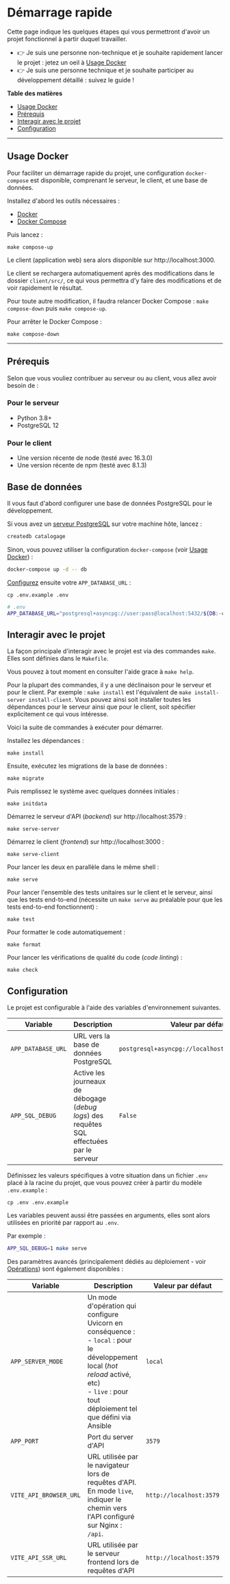 # Démarrage rapide

Cette page indique les quelques étapes qui vous permettront d'avoir un projet fonctionnel à partir duquel travailler.

* 👉 Je suis une personne non-technique et je souhaite rapidement lancer le projet : jetez un oeil à [Usage Docker](#usage-docker)
* 👉 Je suis une personne technique et je souhaite participer au développement détaillé : suivez le guide !

**Table des matières**

* [Usage Docker](#usage-docker)
* [Prérequis](#pr%C3%A9requis)
* [Interagir avec le projet](#interagir-avec-le-projet)
* [Configuration](#configuration)

---

## Usage Docker

Pour faciliter un démarrage rapide du projet, une configuration `docker-compose` est disponible, comprenant le serveur, le client, et une base de données.

Installez d'abord les outils nécessaires :

- [Docker](https://docs.docker.com/get-docker/)
- [Docker Compose](https://docs.docker.com/compose/install/)

Puis lancez :

```
make compose-up
```

Le client (application web) sera alors disponible sur http://localhost:3000.

Le client se rechargera automatiquement après des modifications dans le dossier `client/src/`, ce qui vous permettra d'y faire des modifications et de voir rapidement le résultat.

Pour toute autre modification, il faudra relancer Docker Compose : `make compose-down` puis `make compose-up`.

Pour arrêter le Docker Compose :

```
make compose-down
```

---

## Prérequis

Selon que vous vouliez contribuer au serveur ou au client, vous allez avoir besoin de :

### Pour le serveur

- Python 3.8+
- PostgreSQL 12

### Pour le client

- Une version récente de node (testé avec 16.3.0)
- Une version récente de npm (testé avec 8.1.3)

## Base de données

Il vous faut d'abord configurer une base de données PostgreSQL pour le développement.

Si vous avez un [serveur PostgreSQL](https://www.postgresql.org/download/linux/) sur votre machine hôte, lancez :

```bash
createdb catalogage
```

Sinon, vous pouvez utiliser la configuration `docker-compose` (voir [Usage Docker](#usage-docker)) :

```bash
docker-compose up -d -- db
```

[Configurez](#configuration) ensuite votre `APP_DATABASE_URL` :

```
cp .env.example .env
```

```bash
# .env
APP_DATABASE_URL="postgresql+asyncpg://user:pass@localhost:5432/${DB:-catalogage}"
```

## Interagir avec le projet

La façon principale d'interagir avec le projet est via des commandes `make`. Elles sont définies dans le `Makefile`.

Vous pouvez à tout moment en consulter l'aide grace à `make help`.

Pour la plupart des commandes, il y a une déclinaison pour le serveur et pour le client.
Par exemple : `make install` est l'équivalent de `make install-server install-client`.
Vous pouvez ainsi soit installer toutes les dépendances pour le serveur ainsi que pour le client,
soit spécifier explicitement ce qui vous intéresse.

Voici la suite de commandes à exécuter pour démarrer.

Installez les dépendances :

```
make install
```

Ensuite, exécutez les migrations de la base de données :

```
make migrate
```

Puis remplissez le système avec quelques données initiales :

```
make initdata
```

Démarrez le serveur d'API (_backend_) sur http://localhost:3579 :

```
make serve-server
```

Démarrez le client (_frontend_) sur http://localhost:3000 :

```
make serve-client
```

Pour lancer les deux en parallèle dans le même shell :

```
make serve
```

Pour lancer l'ensemble des tests unitaires sur le client et le serveur, ainsi que les tests end-to-end (nécessite un `make serve` au préalable pour que les tests end-to-end fonctionnent) :

```
make test
```

Pour formatter le code automatiquement :

```
make format
```

Pour lancer les vérifications de qualité du code (_code linting_) :

```
make check
```

## Configuration

Le projet est configurable à l'aide des variables d'environnement suivantes.

| Variable | Description | Valeur par défaut |
|---|---|---|
| `APP_DATABASE_URL` | URL vers la base de données PostgreSQL | `postgresql+asyncpg://localhost:5432/catalogage` |
| `APP_SQL_DEBUG` | Active les journeaux de débogage (_debug logs_) des requêtes SQL effectuées par le serveur | `False` |

Définissez les valeurs spécifiques à votre situation dans un fichier `.env` placé à la racine du projet, que vous pouvez créer à partir du modèle `.env.example` :

```
cp .env .env.example
```

Les variables peuvent aussi être passées en arguments, elles sont alors utilisées en priorité par rapport au `.env`.

Par exemple :

```bash
APP_SQL_DEBUG=1 make serve
```

Des paramètres avancés (principalement dédiés au déploiement - voir [Opérations](./ops.md)) sont également disponibles :

| Variable | Description | Valeur par défaut |
|---|---|---|
| `APP_SERVER_MODE` | Un mode d'opération qui configure Uvicorn en conséquence : <br> - `local` : pour le développement local (_hot reload_ activé, etc) <br> - `live` : pour tout déploiement tel que défini via Ansible | `local` |
| `APP_PORT` | Port du server d'API | `3579` |
| `VITE_API_BROWSER_URL` | URL utilisée par le navigateur lors de requêtes d'API. En mode `live`, indiquer le chemin vers l'API configuré sur Nginx : `/api`. | `http://localhost:3579` |
| `VITE_API_SSR_URL` | URL utilisée par le serveur frontend lors de requêtes d'API | `http://localhost:3579` |
